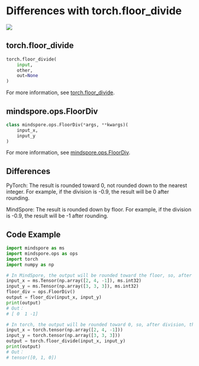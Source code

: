 # Differences with torch.floor_divide

<a href="https://gitee.com/mindspore/docs/blob/master/docs/mindspore/source_en/note/api_mapping/pytorch_diff/FloorDiv.md" target="_blank"><img src="https://mindspore-website.obs.cn-north-4.myhuaweicloud.com/website-images/master/resource/_static/logo_source_en.png"></a>

## torch.floor_divide

```python
torch.floor_divide(
    input,
    other,
    out=None
)
```

For more information, see [torch.floor_divide](https://pytorch.org/docs/1.5.0/torch.html#torch.floor_divide).

## mindspore.ops.FloorDiv

```python
class mindspore.ops.FloorDiv(*args, **kwargs)(
    input_x,
    input_y
)
```

For more information, see [mindspore.ops.FloorDiv](https://mindspore.cn/docs/en/master/api_python/ops/mindspore.ops.FloorDiv.html#mindspore.ops.FloorDiv).

## Differences

PyTorch: The result is rounded toward 0, not rounded down to the nearest integer. For example, if the division is -0.9, the result will be 0 after rounding.

MindSpore: The result is rounded down by floor. For example, if the division is -0.9, the result will be -1 after rounding.

## Code Example

```python
import mindspore as ms
import mindspore.ops as ops
import torch
import numpy as np

# In MindSpore, the output will be rounded toward the floor, so, after division, the output -0.33 will be rounded to -1.
input_x = ms.Tensor(np.array([2, 4, -1]), ms.int32)
input_y = ms.Tensor(np.array([3, 3, 3]), ms.int32)
floor_div = ops.FloorDiv()
output = floor_div(input_x, input_y)
print(output)
# Out：
# [ 0  1 -1]

# In torch, the output will be rounded toward 0, so, after division, the output -0.33 will be rounded to 0.
input_x = torch.tensor(np.array([2, 4, -1]))
input_y = torch.tensor(np.array([3, 3, 3]))
output = torch.floor_divide(input_x, input_y)
print(output)
# Out：
# tensor([0, 1, 0])
```